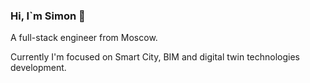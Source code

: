 ### Hi, I`m Simon 👋
A full-stack engineer from Moscow. 

Currently I'm focused on Smart City, BIM and digital twin technologies development.
